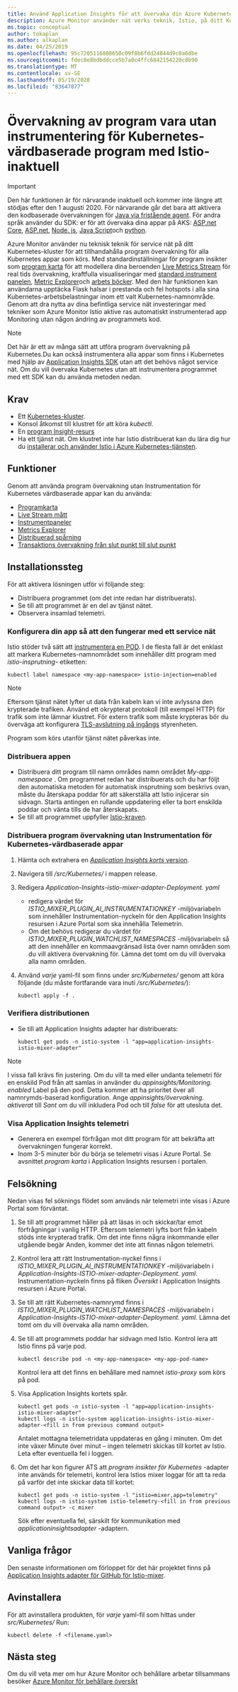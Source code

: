 ```yaml
---
title: Använd Application Insights för att övervaka din Azure Kubernetes service (AKS) eller andra Kubernetes värdbaserade program – Azure Monitor | Microsoft Docs
description: Azure Monitor använder nät verks teknik, Istio, på ditt Kubernetes-kluster för att tillhandahålla program övervakning för alla Kubernetes värdbaserade program. På så sätt kan du samla in Application Insights telemetri som rör inkommande och utgående begär anden till och från poddar som körs i klustret.
ms.topic: conceptual
author: tokaplan
ms.author: alkaplan
ms.date: 04/25/2019
ms.openlocfilehash: 95c7205116808650c09f8b6fdd24844d9c0a6dbe
ms.sourcegitcommit: fdec8e8bdbddcce5b7a0c4ffc6842154220c8b90
ms.translationtype: MT
ms.contentlocale: sv-SE
ms.lasthandoff: 05/19/2020
ms.locfileid: "83647877"
---
```

# <a name="zero-instrumentation-application-monitoring-for-kubernetes-hosted-applications-with-istio---deprecated"></a>Övervakning av program vara utan instrumentering för Kubernetes-värdbaserade program med Istio-inaktuell

> [!IMPORTANT]
> Den här funktionen är för närvarande inaktuell och kommer inte längre att stödjas efter den 1 augusti 2020.
> För närvarande går det bara att aktivera den kodbaserade övervakningen för [Java via fristående agent](https://docs.microsoft.com/azure/azure-monitor/app/java-in-process-agent). För andra språk använder du SDK: er för att övervaka dina appar på AKS: [ASP.net Core](https://docs.microsoft.com/azure/azure-monitor/app/asp-net-core), [ASP.net](https://docs.microsoft.com/azure/azure-monitor/app/asp-net), [Node. js](https://docs.microsoft.com/azure/azure-monitor/app/nodejs), [Java Script](https://docs.microsoft.com/azure/azure-monitor/app/javascript)och [python](https://docs.microsoft.com/azure/azure-monitor/app/opencensus-python).

Azure Monitor använder nu teknisk teknik för service nät på ditt Kubernetes-kluster för att tillhandahålla program övervakning för alla Kubernetes appar som körs. Med standardinställningar för program insikter som [program karta](../../azure-monitor/app/app-map.md) för att modellera dina beroenden [Live Metrics Stream](../../azure-monitor/app/live-stream.md) för real tids övervakning, kraftfulla visualiseringar med [standard instrument panelen](../../azure-monitor/app/overview-dashboard.md), [Metric Explorer](../../azure-monitor/platform/metrics-getting-started.md)och [arbets böcker](../../azure-monitor/app/usage-workbooks.md). Med den här funktionen kan användarna upptäcka Flask halsar i prestanda och fel hotspots i alla sina Kubernetes-arbetsbelastningar inom ett valt Kubernetes-namnområde. Genom att dra nytta av dina befintliga service nät investeringar med tekniker som Azure Monitor Istio aktive ras automatiskt instrumenterad app Monitoring utan någon ändring av programmets kod.

> [!NOTE]
> Det här är ett av många sätt att utföra program övervakning på Kubernetes.Du kan också instrumentera alla appar som finns i Kubernetes med hjälp av [Application Insights SDK](../../azure-monitor/azure-monitor-app-hub.yml) utan att det behövs något service nät. Om du vill övervaka Kubernetes utan att instrumentera programmet med ett SDK kan du använda metoden nedan.

## <a name="prerequisites"></a>Krav

- Ett [Kubernetes-kluster](https://docs.microsoft.com/azure/aks/concepts-clusters-workloads).
- Konsol åtkomst till klustret för att köra *kubectl*.
- En [program Insight-resurs](create-new-resource.md)
- Ha ett tjänst nät. Om klustret inte har Istio distribuerat kan du lära dig hur du [installerar och använder Istio i Azure Kubernetes-tjänsten](https://docs.microsoft.com/azure/aks/istio-install).

## <a name="capabilities"></a>Funktioner

Genom att använda program övervakning utan Instrumentation för Kubernetes värdbaserade appar kan du använda:

- [Programkarta](../../azure-monitor/app/app-map.md)
- [Live Stream mått](../../azure-monitor/app/live-stream.md)
- [Instrumentpaneler](../../azure-monitor/app/overview-dashboard.md)
- [Metrics Explorer](../../azure-monitor/platform/metrics-getting-started.md)
- [Distribuerad spårning](../../azure-monitor/app/distributed-tracing.md)
- [Transaktions övervakning från slut punkt till slut punkt](../../azure-monitor/learn/tutorial-performance.md#identify-slow-server-operations)

## <a name="installation-steps"></a>Installationssteg

För att aktivera lösningen utför vi följande steg:
- Distribuera programmet (om det inte redan har distribuerats).
- Se till att programmet är en del av tjänst nätet.
- Observera insamlad telemetri.

### <a name="configure-your-app-to-work-with-a-service-mesh"></a>Konfigurera din app så att den fungerar med ett service nät

Istio stöder två sätt att [instrumentera en POD](https://istio.io/docs/setup/kubernetes/additional-setup/sidecar-injection/).
I de flesta fall är det enklast att markera Kubernetes-namnområdet som innehåller ditt program med *istio-insprutning-* etiketten:

```console
kubectl label namespace <my-app-namespace> istio-injection=enabled
```

> [!NOTE]
> Eftersom tjänst nätet lyfter ut data från kabeln kan vi inte avlyssna den krypterade trafiken. Använd ett okrypterat protokoll (till exempel HTTP) för trafik som inte lämnar klustret. För extern trafik som måste krypteras bör du överväga att konfigurera [TLS-avslutning på ingångs](https://kubernetes.io/docs/concepts/services-networking/ingress/#tls) styrenheten.

Program som körs utanför tjänst nätet påverkas inte.

### <a name="deploy-your-application"></a>Distribuera appen

- Distribuera ditt program till namn områdes namn området *My-app-namespace* . Om programmet redan har distribuerats och du har följt den automatiska metoden för automatisk insprutning som beskrivs ovan, måste du återskapa poddar för att säkerställa att Istio injicerar sin sidvagn. Starta antingen en rullande uppdatering eller ta bort enskilda poddar och vänta tills de har återskapats.
- Se till att programmet uppfyller [Istio-kraven](https://istio.io/docs/setup/kubernetes/prepare/requirements/).

### <a name="deploy-zero-instrumentation-application-monitoring-for-kubernetes-hosted-apps"></a>Distribuera program övervakning utan Instrumentation för Kubernetes-värdbaserade appar

1. Hämta och extrahera en [ *Application Insights korts* version](https://github.com/Microsoft/Application-Insights-Istio-Adapter/releases/).
2. Navigera till */src/Kubernetes/* i mappen release.
3. Redigera *Application-Insights-istio-mixer-adapter-Deployment. yaml*
    - redigera värdet för *ISTIO_MIXER_PLUGIN_AI_INSTRUMENTATIONKEY* -miljövariabeln som innehåller Instrumentation-nyckeln för den Application Insights resursen i Azure Portal som ska innehålla Telemetrin.
    - Om det behövs redigerar du värdet för *ISTIO_MIXER_PLUGIN_WATCHLIST_NAMESPACES* -miljövariabeln så att den innehåller en kommaavgränsad lista över namn områden som du vill aktivera övervakning för. Lämna det tomt om du vill övervaka alla namn områden.
4. Använd *varje* yaml-fil som finns under *src/Kubernetes/* genom att köra följande (du måste fortfarande vara inuti */src/Kubernetes/*):

   ```console
   kubectl apply -f .
   ```

### <a name="verify-deployment"></a>Verifiera distributionen

- Se till att Application Insights adapter har distribuerats:

  ```console
  kubectl get pods -n istio-system -l "app=application-insights-istio-mixer-adapter"
  ```
> [!NOTE]
> I vissa fall krävs fin justering. Om du vill ta med eller undanta telemetri för en enskild Pod från att samlas in använder du *appinsights/Monitoring. enabled* Label på den pod. Detta kommer att ha prioritet över all namnrymds-baserad konfiguration. Ange *appinsights/övervakning. aktiverat* till *Sant* om du vill inkludera Pod och till *false* för att utesluta det.

### <a name="view-application-insights-telemetry"></a>Visa Application Insights telemetri

- Generera en exempel förfrågan mot ditt program för att bekräfta att övervakningen fungerar korrekt.
- Inom 3-5 minuter bör du börja se telemetri visas i Azure Portal. Se avsnittet *program karta* i Application Insights resursen i portalen.

## <a name="troubleshooting"></a>Felsökning

Nedan visas fel söknings flödet som används när telemetri inte visas i Azure Portal som förväntat.

1. Se till att programmet håller på att läsas in och skickar/tar emot förfrågningar i vanlig HTTP. Eftersom telemetri lyfts bort från kabeln stöds inte krypterad trafik. Om det inte finns några inkommande eller utgående begär Anden, kommer det inte att finnas någon telemetri.
2. Kontrol lera att rätt Instrumentation-nyckel finns i *ISTIO_MIXER_PLUGIN_AI_INSTRUMENTATIONKEY* -miljövariabeln i *Application-Insights-ISTIO-mixer-adapter-Deployment. yaml*. Instrumentation-nyckeln finns på fliken *Översikt* i Application Insights resursen i Azure Portal.
3. Se till att rätt Kubernetes-namnrymd finns i *ISTIO_MIXER_PLUGIN_WATCHLIST_NAMESPACES* -miljövariabeln i *Application-Insights-ISTIO-mixer-adapter-Deployment. yaml*. Lämna det tomt om du vill övervaka alla namn områden.
4. Se till att programmets poddar har sidvagn med Istio. Kontrol lera att Istio finns på varje pod.

   ```console
   kubectl describe pod -n <my-app-namespace> <my-app-pod-name>
   ```
   Kontrol lera att det finns en behållare med namnet *istio-proxy* som körs på pod.

5. Visa Application Insights kortets spår.

   ```console
   kubectl get pods -n istio-system -l "app=application-insights-istio-mixer-adapter"
   kubectl logs -n istio-system application-insights-istio-mixer-adapter-<fill in from previous command output>
   ```

   Antalet mottagna telemetridata uppdateras en gång i minuten. Om det inte växer Minute över minut – ingen telemetri skickas till kortet av Istio.
   Leta efter eventuella fel i loggen.
6. Om det har kon figurer ATS att *program insikter för Kubernetes* -adapter inte används för telemetri, kontrol lera Istios mixer loggar för att ta reda på varför det inte skickar data till kortet:

   ```console
   kubectl get pods -n istio-system -l "istio=mixer,app=telemetry"
   kubectl logs -n istio-system istio-telemetry-<fill in from previous command output> -c mixer
   ```
   Sök efter eventuella fel, särskilt för kommunikation med *applicationinsightsadapter* -adaptern.

## <a name="faq"></a>Vanliga frågor

Den senaste informationen om förloppet för det här projektet finns på [Application Insights adapter för GitHub för Istio-mixer](https://github.com/Microsoft/Application-Insights-Istio-Adapter/blob/master/SETUP.md#faq).

## <a name="uninstall"></a>Avinstallera

För att avinstallera produkten, för *varje* yaml-fil som hittas under *src/Kubernetes/* Run:

```console
kubectl delete -f <filename.yaml>
```


## <a name="next-steps"></a>Nästa steg

Om du vill veta mer om hur Azure Monitor och behållare arbetar tillsammans besöker [Azure Monitor för behållare översikt](../../azure-monitor/insights/container-insights-overview.md)
